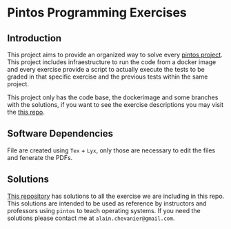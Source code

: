 # Pintos Programming Exercises

## Introduction

This project aims to provide an organized way to solve every [pintos project](https://web.stanford.edu/class/cs140/projects/pintos/pintos.html#SEC_Contents). This project includes infraestructure to run the code from a docker image and every exercise provide a script to actually execute the tests to be graded in that specific exercise and the previous tests within the same project.

This project only has the code base, the dockerimage and some branches with the solutions, if you want to see the exercise descriptions you may visit the [this repo](https://github.com/alain-chevanier/pintos-exercise-descriptions).

## Software Dependencies

File are created using `Tex` + `Lyx`, only those are necessary to edit the files and fenerate the PDFs.


## Solutions

[This repository](https://github.com/alain-chevanier/pintos-solutions) has solutions to all the exercise we are including in this repo. This solutions are intended to be used as reference by instructors and professors using `pintos` to teach operating systems. If you need the solutions please contact me at `alain.chevanier@gmail.com`.

